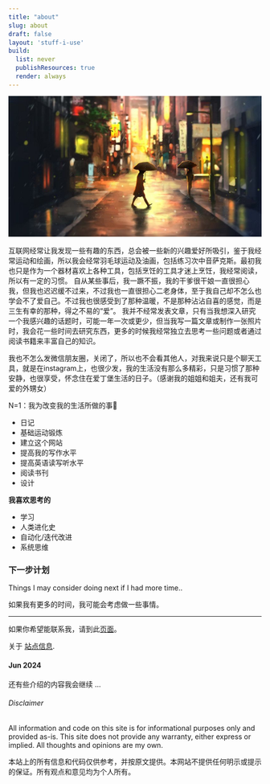 ```yaml
---
title: "about"
slug: about
draft: false
layout: 'stuff-i-use'
build:
  list: never
  publishResources: true
  render: always
---
```

![f](/head-1.jpg "This is a sample image.")

互联网经常让我发现一些有趣的东西，总会被一些新的兴趣爱好所吸引，鉴于我经常运动和绘画，所以我会经常羽毛球运动及油画，包括练习次中音萨克斯。最初我也只是作为一个器材喜欢上各种工具，包括烹饪的工具才迷上烹饪，我经常阅读，所以有一定的习惯。
自从某些事后，我一蹶不振，我的干爹很干娘一直很担心我，但我也迟迟缓不过来，不过我也一直很担心二老身体，至于我自己却不怎么也学会不了爱自己。不过我也很感受到了那种温暖，不是那种沾沾自喜的感觉，而是三生有幸的那种，得之不易的“爱”。
我并不经常发表文章，只有当我想深入研究一个我感兴趣的话题时，可能一年一次或更少，但当我写一篇文章或制作一张照片时，我会花一些时间去研究东西，更多的时候我经常独立去思考一些问题或者通过阅读书籍来丰富自己的知识。

我也不怎么发微信朋友圈，关闭了，所以也不会看其他人，对我来说只是个聊天工具，就是在instagram上，也很少发，我的生活没有那么多精彩，只是习惯了那种安静，也很享受，怀念住在爱丁堡生活的日子。（感谢我的姐姐和姐夫，还有我可爱的外甥女）

N=1：我为改变我的生活所做的事🙈

 * 日记
 * 基础运动锻炼
 * 建立这个网站
 * 提高我的写作水平
 * 提高英语读写听水平
 * 阅读书刊
 * 设计

 **我喜欢思考的**

 * 学习
 * 人类进化史
 * 自动化/迭代改进
 * 系统思维
  
  
<h3>下一步计划</h3>
<p class="sublarge">Things I may consider doing next if I had more time..</p>

如果我有更多的时间，我可能会考虑做一些事情。

<hr />

如果你希望能联系我，请到此[页面](/contact)。

关于 [站点信息](/about-this-website/).
<h4>Jun 2024</h4>
还有些介绍的内容我会继续 ...

<div class="content-module">
    <div class="note"><h6 class="semibold">Disclaimer</h6></div>
<p>All information and code on this site is for informational purposes only and provided as-is. This site does not provide any warranty, either express or implied. All thoughts and opinions are my own.</p>
<p>本站上的所有信息和代码仅供参考，并按原文提供。本网站不提供任何明示或提示的保证。所有观点和意见均为个人所有。</p>
</div>